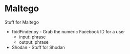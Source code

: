 Maltego
=======

Stuff for Maltego


 * fbidFinder.py - Grab the numeric Facebook ID for a user
    - input: phrase
    - output: phrase
 * Shodan - Stuff for Shodan
